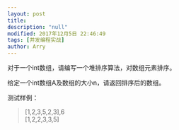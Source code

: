 ```yaml
---
layout: post
title: 
description: "null"
modified: 2017年12月5日 22:46:49
tags: [并发编程实战]
author: Arry
---
```

对于一个int数组，请编写一个堆排序算法，对数组元素排序。

给定一个int数组A及数组的大小n，请返回排序后的数组。

测试样例：
> [1,2,3,5,2,3],6  
> [1,2,2,3,3,5]